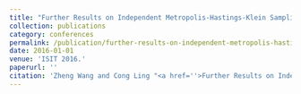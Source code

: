 ```yaml
---
title: "Further Results on Independent Metropolis-Hastings-Klein Sampling"
collection: publications
category: conferences
permalink: /publication/further-results-on-independent-metropolis-hastings-klein-sampling
date: 2016-01-01
venue: 'ISIT 2016.'
paperurl: ''
citation: 'Zheng Wang and Cong Ling "<a href=''>Further Results on Independent Metropolis-Hastings-Klein Sampling</a>", ISIT 2016.'
---
```

